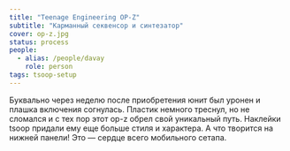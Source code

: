 ```yaml
---
title: "Teenage Engineering OP-Z"
subtitle: "Карманный секвенсор и синтезатор"
cover: op-z.jpg
status: process
people:
  - alias: /people/davay
    role: person
tags: tsoop-setup
---
```


Буквально через неделю после приобретения юнит был уронен и плашка включения согнулась. Пластик немного треснул, но не сломался и с тех пор этот op-z обрел свой уникальный путь. Наклейки tsoop придали ему еще больше стиля и характера. А что творится на нижней панели! Это — сердце всего мобильного сетапа.
